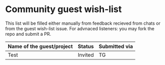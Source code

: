 # Community guest wish-list

This list will be filled either manually from feedback recieved from chats or from the guest wish-list issue. For advnaced listeners: you may fork the repo and submit a PR.

| Name of the guest/project | Status | Submitted via |
|-----------|-------------|-------|
| Test |  Invited | TG |

